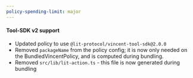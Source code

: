 ```yaml
---
policy-spending-limit: major
---
```


#### Tool-SDK v2 support

- Updated policy to use `@lit-protocol/vincent-tool-sdk@2.0.0`
- Removed `packageName` from the policy config; it is now only needed on the BundledVincentPolicy, and is computed during bundling.
- Removed `src/lib/lit-action.ts` - this file is now generated during bundling
